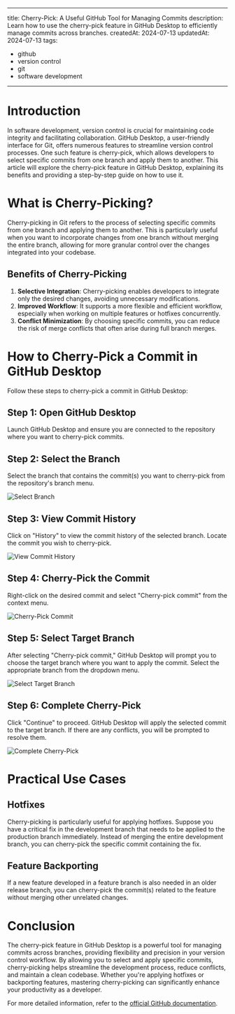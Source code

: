 
---
title: Cherry-Pick: A Useful GitHub Tool for Managing Commits
description: Learn how to use the cherry-pick feature in GitHub Desktop to efficiently manage commits across branches.
createdAt: 2024-07-13
updatedAt: 2024-07-13
tags:
  - github
  - version control
  - git
  - software development
---

# Introduction

In software development, version control is crucial for maintaining code integrity and facilitating collaboration. GitHub Desktop, a user-friendly interface for Git, offers numerous features to streamline version control processes. One such feature is cherry-pick, which allows developers to select specific commits from one branch and apply them to another. This article will explore the cherry-pick feature in GitHub Desktop, explaining its benefits and providing a step-by-step guide on how to use it.

# What is Cherry-Picking?

Cherry-picking in Git refers to the process of selecting specific commits from one branch and applying them to another. This is particularly useful when you want to incorporate changes from one branch without merging the entire branch, allowing for more granular control over the changes integrated into your codebase.

## Benefits of Cherry-Picking

1. **Selective Integration**: Cherry-picking enables developers to integrate only the desired changes, avoiding unnecessary modifications.
2. **Improved Workflow**: It supports a more flexible and efficient workflow, especially when working on multiple features or hotfixes concurrently.
3. **Conflict Minimization**: By choosing specific commits, you can reduce the risk of merge conflicts that often arise during full branch merges.

# How to Cherry-Pick a Commit in GitHub Desktop

Follow these steps to cherry-pick a commit in GitHub Desktop:

## Step 1: Open GitHub Desktop

Launch GitHub Desktop and ensure you are connected to the repository where you want to cherry-pick commits.

## Step 2: Select the Branch

Select the branch that contains the commit(s) you want to cherry-pick from the repository's branch menu.

![Select Branch](https://docs.github.com/assets/images/help/desktop/branch-menu.png)

## Step 3: View Commit History

Click on "History" to view the commit history of the selected branch. Locate the commit you wish to cherry-pick.

![View Commit History](https://docs.github.com/assets/images/help/desktop/history-tab.png)

## Step 4: Cherry-Pick the Commit

Right-click on the desired commit and select "Cherry-pick commit" from the context menu.

![Cherry-Pick Commit](https://docs.github.com/assets/images/help/desktop/cherry-pick-commit.png)

## Step 5: Select Target Branch

After selecting "Cherry-pick commit," GitHub Desktop will prompt you to choose the target branch where you want to apply the commit. Select the appropriate branch from the dropdown menu.

![Select Target Branch](https://docs.github.com/assets/images/help/desktop/choose-target-branch.png)

## Step 6: Complete Cherry-Pick

Click "Continue" to proceed. GitHub Desktop will apply the selected commit to the target branch. If there are any conflicts, you will be prompted to resolve them.

![Complete Cherry-Pick](https://docs.github.com/assets/images/help/desktop/complete-cherry-pick.png)

# Practical Use Cases

## Hotfixes

Cherry-picking is particularly useful for applying hotfixes. Suppose you have a critical fix in the development branch that needs to be applied to the production branch immediately. Instead of merging the entire development branch, you can cherry-pick the specific commit containing the fix.

## Feature Backporting

If a new feature developed in a feature branch is also needed in an older release branch, you can cherry-pick the commit(s) related to the feature without merging other unrelated changes.

# Conclusion

The cherry-pick feature in GitHub Desktop is a powerful tool for managing commits across branches, providing flexibility and precision in your version control workflow. By allowing you to select and apply specific commits, cherry-picking helps streamline the development process, reduce conflicts, and maintain a clean codebase. Whether you're applying hotfixes or backporting features, mastering cherry-picking can significantly enhance your productivity as a developer.

For more detailed information, refer to the [official GitHub documentation](https://docs.github.com/en/desktop/managing-commits/cherry-picking-a-commit-in-github-desktop).
